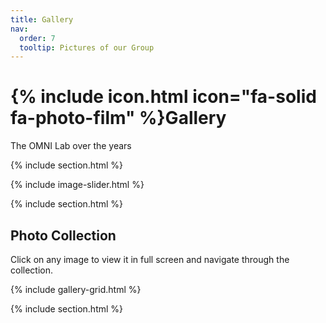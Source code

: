 ```yaml
---
title: Gallery
nav:
  order: 7
  tooltip: Pictures of our Group
---
```


# {% include icon.html icon="fa-solid fa-photo-film" %}Gallery

The OMNI Lab over the years

{% include section.html %}

{% include image-slider.html %}

{% include section.html %}

## Photo Collection

Click on any image to view it in full screen and navigate through the collection.

{% include gallery-grid.html %}

{% include section.html %}
